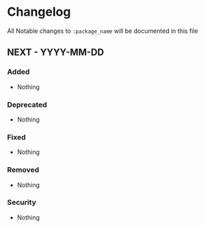 # Changelog

All Notable changes to `:package_name` will be documented in this file

## NEXT - YYYY-MM-DD

### Added

- Nothing

### Deprecated

- Nothing

### Fixed

- Nothing

### Removed

- Nothing

### Security

- Nothing
